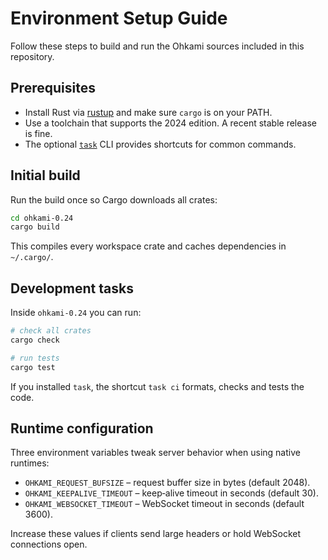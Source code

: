 # Environment Setup Guide

Follow these steps to build and run the Ohkami sources included in this repository.

## Prerequisites

- Install Rust via [rustup](https://rustup.rs) and make sure `cargo` is on your PATH.
- Use a toolchain that supports the 2024 edition. A recent stable release is fine.
- The optional [`task`](https://taskfile.dev) CLI provides shortcuts for common commands.

## Initial build

Run the build once so Cargo downloads all crates:

```bash
cd ohkami-0.24
cargo build
```

This compiles every workspace crate and caches dependencies in `~/.cargo/`.

## Development tasks

Inside `ohkami-0.24` you can run:

```bash
# check all crates
cargo check

# run tests
cargo test
```

If you installed `task`, the shortcut `task ci` formats, checks and tests the code.

## Runtime configuration

Three environment variables tweak server behavior when using native runtimes:

- `OHKAMI_REQUEST_BUFSIZE` – request buffer size in bytes (default 2048).
- `OHKAMI_KEEPALIVE_TIMEOUT` – keep‑alive timeout in seconds (default 30).
- `OHKAMI_WEBSOCKET_TIMEOUT` – WebSocket timeout in seconds (default 3600).

Increase these values if clients send large headers or hold WebSocket connections open.
